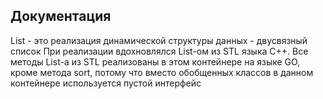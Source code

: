 Документация
------------

List - это реализация динамической структуры данных - двусвязный список
При реализации вдохновлялся List-ом из STL языка С++.
Все методы List-a из STL реализованы в этом контейнере на языке GO, кроме метода sort, потому что вместо обобщенных классов в данном контейнере используется пустой интерфейс